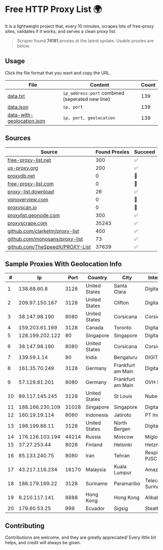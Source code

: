 
# Free HTTP Proxy List 🌍

It is a lightweight project that, every 10 minutes, scrapes lots of free-proxy sites, validates if it works, and serves a clean proxy list.


> Scraper found **74181** proxies at the latest update. Usable proxies are below.

## Usage

Click the file format that you want and copy the URL.


|File|Content|Count|
|----|-------|-----|
|[data.txt](https://raw.githubusercontent.com/themiralay/Proxy-List-World/master/data.txt)|`ip_address:port` combined (seperated new line)|139|
|[data.json](https://raw.githubusercontent.com/themiralay/Proxy-List-World/master/data.json)|`ip, port`|139|
|[data-with-geolocation.json](https://raw.githubusercontent.com/themiralay/Proxy-List-World/master/data-with-geolocation.json)|`ip, port, geolocation`|139|

## Sources

|Source|Found Proxies|Succeed|
|------|-------------|-------|
|[free-proxy-list.net](https://free-proxy-list.net)|300|✅|
|[us-proxy.org](https://www.us-proxy.org)|200|✅|
|[proxydb.net](http://proxydb.net)|0|🚫|
|[free-proxy-list.com](https://free-proxy-list.com/?page=&port=&type%5B%5D=http&type%5B%5D=https&up_time=0&search=Search)|0|🚫|
|[proxy-list.download](https://www.proxy-list.download/HTTP)|26|✅|
|[vpnoverview.com](https://vpnoverview.com/privacy/anonymous-browsing/free-proxy-servers)|0|🚫|
|[proxyscan.io](https://www.proxyscan.io)|0|🚫|
|[proxylist.geonode.com](https://proxylist.geonode.com/api/proxy-list?limit=300&page=1&sort_by=lastChecked&sort_type=desc&protocols=http,https)|300|✅|
|[proxyscrape.com](https://api.proxyscrape.com/v2/?request=displayproxies&protocol=http&timeout=10000&country=all&ssl=all&anonymity=all)|35243|✅|
|[github.com/clarketm/proxy-list](https://raw.githubusercontent.com/clarketm/proxy-list/master/proxy-list-raw.txt)|400|✅|
|[github.com/monosans/proxy-list](https://raw.githubusercontent.com/monosans/proxy-list/main/proxies/http.txt)|73|✅|
|[github.com/TheSpeedX/PROXY-List](https://raw.githubusercontent.com/TheSpeedX/PROXY-List/master/http.txt)|37639|✅|


## Sample Proxies With Geolocation Info

|#|Ip|Port|Country|City|Internet Service Provider|
|-|--|----|-------|----|-------------------------|
|1|138.68.60.8|3128|United States|Santa Clara|DigitalOcean, LLC|
|2|209.97.150.167|3128|United States|Clifton|DigitalOcean, LLC|
|3|38.147.98.190|8080|United States|Corsicana|Corsicana ISD|
|4|159.203.61.169|3128|Canada|Toronto|DigitalOcean, LLC|
|5|128.199.202.122|80|Singapore|Singapore|DigitalOcean, LLC|
|6|38.147.98.190|8080|United States|Corsicana|Corsicana ISD|
|7|139.59.1.14|80|India|Bengaluru|DIGITALOCEAN|
|8|161.35.70.249|3128|Germany|Frankfurt am Main|DigitalOcean, LLC|
|9|57.129.81.201|8080|Germany|Frankfurt am Main|OVH SAS|
|10|89.117.145.245|3128|United States|St Louis|Nubes, LLC|
|11|188.166.230.109|31028|Singapore|Singapore|DigitalOcean, LLC|
|12|160.19.19.114|8080|Indonesia|Jatiroto|PT Indo Telemedia Solusi|
|13|198.199.86.11|3128|United States|North Bergen|DigitalOcean, LLC|
|14|176.126.103.194|44214|Russia|Moscow|Miglovets Egor Andreevich|
|15|37.27.253.44|8028|Finland|Helsinki|Hetzner Online GmbH|
|16|85.133.240.75|8080|Iran|Tehran|Respina Networks & Beyond PJSC|
|17|43.217.116.234|16170|Malaysia|Kuala Lumpur|Amazon.com, Inc.|
|18|186.179.169.22|3128|Suriname|Paramaribo|Telecommunicationcompany Suriname - TeleSur|
|19|8.210.117.141|8888|Hong Kong|Hong Kong|Alibaba.com LLC|
|20|179.60.53.25|999|Ecuador|Sigsig|Stealth Telecom del Ecuador|



## Contributing

Contributions are welcome, and they are greatly appreciated! Every
little bit helps, and credit will always be given.

